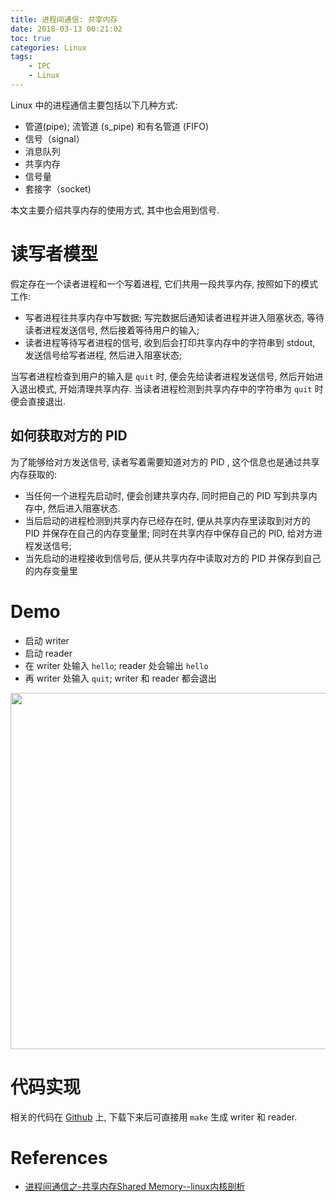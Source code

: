 ```yaml
---
title: 进程间通信: 共享内存
date: 2018-03-13 00:21:02
toc: true
categories: Linux
tags:
    - IPC
    - Linux
---
```


Linux 中的进程通信主要包括以下几种方式:

* 管道(pipe); 流管道 (s_pipe) 和有名管道 (FIFO)
* 信号（signal）
* 消息队列
* 共享内存
* 信号量
* 套接字（socket)

本文主要介绍共享内存的使用方式, 其中也会用到信号.

<!--more-->

# 读写者模型

假定存在一个读者进程和一个写着进程, 它们共用一段共享内存, 按照如下的模式工作:

* 写者进程往共享内存中写数据; 写完数据后通知读者进程并进入阻塞状态, 等待读者进程发送信号, 然后接着等待用户的输入;
* 读者进程等待写者进程的信号, 收到后会打印共享内存中的字符串到 stdout, 发送信号给写者进程, 然后进入阻塞状态;

当写者进程检查到用户的输入是 `quit` 时, 便会先给读者进程发送信号, 然后开始进入退出模式, 开始清理共享内存.
当读者进程检测到共享内存中的字符串为 `quit` 时便会直接退出.

## 如何获取对方的 PID

为了能够给对方发送信号, 读者写着需要知道对方的 PID , 这个信息也是通过共享内存获取的:

* 当任何一个进程先启动时, 便会创建共享内存, 同时把自己的 PID 写到共享内存中, 然后进入阻塞状态.
* 当后启动的进程检测到共享内存已经存在时, 便从共享内存里读取到对方的 PID 并保存在自己的内存变量里; 同时在共享内存中保存自己的 PID, 给对方进程发送信号;
* 当先启动的进程接收到信号后, 便从共享内存中读取对方的 PID 并保存到自己的内存变量里

# Demo

* 启动 writer
* 启动 reader
* 在 writer 处输入 `hello`; reader 处会输出 `hello`
* 再 writer 处输入 `quit`; writer 和 reader 都会退出

<img src="http://on2hdrotz.bkt.clouddn.com/blog/1520873559834.png" width="570"/>

# 代码实现

相关的代码在 [Github](https://github.com/hiberabyss/JustDoIt/tree/master/ShareMemory) 上,
下载下来后可直接用 `make` 生成 writer 和 reader.

# References

- [进程间通信之-共享内存Shared Memory--linux内核剖析](http://blog.csdn.net/gatieme/article/details/51005811)

